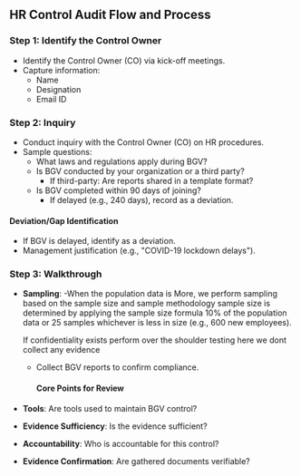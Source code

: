 ## HR Control Audit Flow and Process

### Step 1: Identify the Control Owner
- Identify the Control Owner (CO) via kick-off meetings.
- Capture information:
  - Name
  - Designation
  - Email ID

### Step 2: Inquiry
- Conduct inquiry with the Control Owner (CO) on HR procedures.
- Sample questions:
  - What laws and regulations apply during BGV?
  - Is BGV conducted by your organization or a third party?
    - If third-party: Are reports shared in a template format?
  - Is BGV completed within 90 days of joining?
    - If delayed (e.g., 240 days), record as a deviation.

#### Deviation/Gap Identification
- If BGV is delayed, identify as a deviation.
- Management justification (e.g., "COVID-19 lockdown delays").

### Step 3: Walkthrough
- **Sampling**:
  -When the population data is More, we perform sampling based on the sample size and sample methodology sample size is determined by applying the sample size formula 10% of the population data or 25 samples whichever is less in size (e.g., 600 new employees).

    If confidentiality exists perform over the shoulder testing here we dont collect any evidence 
 
  - Collect BGV reports to confirm compliance.
    #### Core Points for Review
- **Tools**: Are tools used to maintain BGV control?
- **Evidence Sufficiency**: Is the evidence sufficient?
- **Accountability**: Who is accountable for this control?
- **Evidence Confirmation**: Are gathered documents verifiable?
